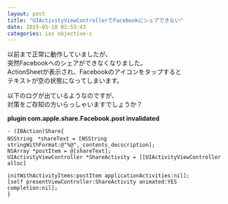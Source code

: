 ```yaml
---
layout: post
title: "UIActivityViewControllerでFacebookにシェアできない"
date: 2015-05-18 02:53:43
categories: ios objective-c
---
```

<p>以前まで正常に動作していましたが、<br>
突然Facebookへのシェアができなくなりました。<br>
ActionSheetが表示され、Facebookのアイコンをタップすると<br>
テキストが空の状態になってしまいます。</p>

<p>以下のログが出ているようなのですが、<br>
対策をご存知の方いらっしゃいますでしょうか？</p>

<p><strong>plugin com.apple.share.Facebook.post invalidated</strong></p>

<pre><code>- (IBAction)Share{
NSString　*shareText = [NSString stringWithFormat:@"%@",_contents_decscription];
NSArray *postItem = @[shareText];
UIActivityViewController *ShareActivity = [[UIActivityViewController alloc]
                                           initWithActivityItems:postItem applicationActivities:nil];
[self presentViewController:ShareActivity animated:YES completion:nil];
} 
</code></pre>
